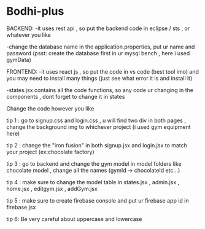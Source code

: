 # Bodhi-plus

BACKEND:
-it uses rest api , so put the backend code in eclipse / sts , or whatever you like

-change the database name in the application.properties, put ur name and password (psst: create the database first in ur mysql bench , here i used  gymData)

FRONTEND:
-it uses react js , so put the code in vs code (best tool imo) and you may need to install many things (just see what error it is and install it)

-states.jsx contains all the code functions, so any code ur changing in the components , dont forget to change it in states

Change the code however you like

tip 1 : go to signup.css and login.css , u will find two div in both pages , change the background img to whichever project (i used gym equipment here)

tip 2 : change the "iron fusion" in both signup.jsx and login.jsx to match your project (ex:chocolate factory)

tip 3 : go to backend and change the gym model in model folders like chocolate model , change all the names (gymId -> chocolateId etc...)

tip 4 : make sure to change the model table in states.jsx , admin.jsx , home.jsx , editgym.jsx , addGym.jsx

tip 5 : make sure to create firebase console and put ur firebase app id in firebase.jsx

tip 6: Be very careful about uppercase and lowercase 
